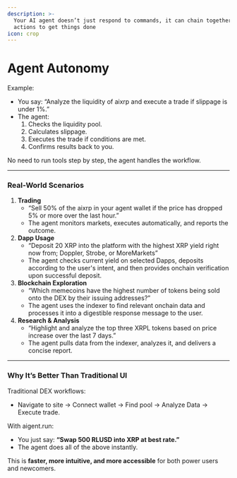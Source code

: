 ```yaml
---
description: >-
  Your AI agent doesn’t just respond to commands, it can chain together multiple
  actions to get things done
icon: crop
---
```


# Agent Autonomy

Example:

* You say: “Analyze the liquidity of aixrp and execute a trade if slippage is under 1%.”
* The agent:
  1. Checks the liquidity pool.
  2. Calculates slippage.
  3. Executes the trade if conditions are met.
  4. Confirms results back to you.

No need to run tools step by step, the agent handles the workflow.

***

### **Real-World Scenarios**

1. **Trading**
   * “Sell 50% of the aixrp in your agent wallet if the price has dropped 5% or more over the last hour.”
   * The agent monitors markets, executes automatically, and reports the outcome.
2. **Dapp Usage**
   * “Deposit 20 XRP into the platform with the highest XRP yield right now from; Doppler, Strobe, or MoreMarkets”
   * The agent checks current yield on selected Dapps, deposits according to the user's intent, and then provides onchain verification upon successful deposit.
3. **Blockchain Exploration**
   * “Which memecoins have the highest number of tokens being sold onto the DEX by their issuing addresses?”
   * The agent uses the indexer to find relevant onchain data and processes it into a digestible response message to the user.
4. **Research & Analysis**
   * “Highlight and analyze the top three XRPL tokens based on price increase over the last 7 days.”
   * The agent pulls data from the indexer, analyzes it, and delivers a concise report.

***

### **Why It’s Better Than Traditional UI**

Traditional DEX workflows:

* Navigate to site → Connect wallet → Find pool → Analyze Data → Execute trade.

With aigent.run:

* You just say: **“Swap 500 RLUSD into XRP at best rate.”**
* The agent does all of the above instantly.

This is **faster, more intuitive, and more accessible** for both power users and newcomers.
